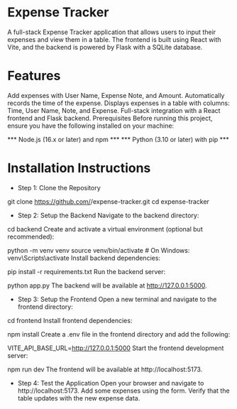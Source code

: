 # Expense Tracker
A full-stack Expense Tracker application that allows users to input their expenses and view them in a table. The frontend is built using React with Vite, and the backend is powered by Flask with a SQLite database.

# Features
Add expenses with User Name, Expense Note, and Amount.
Automatically records the time of the expense.
Displays expenses in a table with columns: Time, User Name, Note, and Expense.
Full-stack integration with a React frontend and Flask backend.
Prerequisites
Before running this project, ensure you have the following installed on your machine:

*** Node.js (16.x or later) and npm ***
*** Python (3.10 or later) with pip ***

# Installation Instructions
- Step 1: Clone the Repository

git clone https://github.com/<your-username>/expense-tracker.git
cd expense-tracker

- Step 2: Setup the Backend
Navigate to the backend directory:


cd backend
Create and activate a virtual environment (optional but recommended):


python -m venv venv
source venv/bin/activate    # On Windows: venv\Scripts\activate
Install backend dependencies:


pip install -r requirements.txt
Run the backend server:

python app.py
The backend will be available at http://127.0.0.1:5000.

- Step 3: Setup the Frontend
Open a new terminal and navigate to the frontend directory:


cd frontend
Install frontend dependencies:

npm install
Create a .env file in the frontend directory and add the following:


VITE_API_BASE_URL=http://127.0.0.1:5000
Start the frontend development server:


npm run dev
The frontend will be available at http://localhost:5173.

- Step 4: Test the Application
Open your browser and navigate to http://localhost:5173.
Add some expenses using the form.
Verify that the table updates with the new expense data.